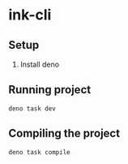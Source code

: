 # ink-cli

## Setup

1. Install deno

## Running project

```shell
deno task dev
```

## Compiling the project

```shell
deno task compile
```

